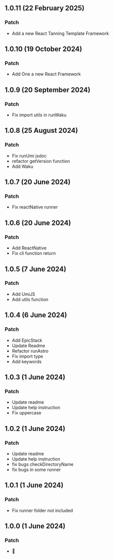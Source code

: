 ## 1.0.11 (22 February 2025)

### Patch

- Add a new React Tanning Template Framework

## 1.0.10 (19 October 2024)

### Patch

- Add One a new React Framework

## 1.0.9 (20 September 2024)

### Patch

- Fix import utils in runWaku

## 1.0.8 (25 August 2024)

### Patch

- Fix runUmi jsdoc
- refactor getVersion function
- Add Waku

## 1.0.7 (20 June 2024)

### Patch

- Fix reactNative runner

## 1.0.6 (20 June 2024)

### Patch

- Add ReactNative
- Fix cli function return

## 1.0.5 (7 June 2024)

### Patch

- Add UmiJS
- Add utils function

## 1.0.4 (6 June 2024)

### Patch

- Add EpicStack
- Update Readme
- Refactor runAstro
- Fix import type
- Add keywords

## 1.0.3 (1 June 2024)

### Patch

- Update readme
- Update help instruction
- Fix uppercase

## 1.0.2 (1 June 2024)

### Patch

- Update readme
- Update help instruction
- fix bugs checkDirectoryName
- fix bugs in some runner

## 1.0.1 (1 June 2024)

### Patch

- Fix runner folder not included

## 1.0.0 (1 June 2024)

### Patch

- 🎉
